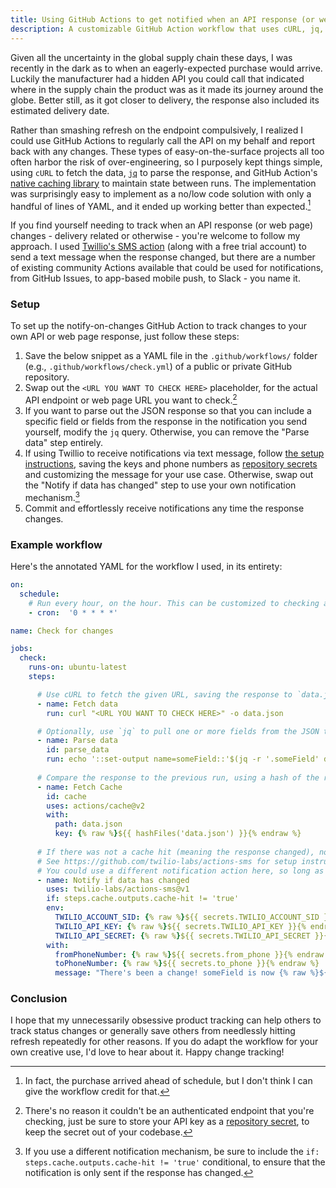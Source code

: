 ```yaml
---
title: Using GitHub Actions to get notified when an API response (or web page) changes 
description: A customizable GitHub Action workflow that uses cURL, jq, and Twillio to notify you via text message when a web page or API response changes.
---
```


Given all the uncertainty in the global supply chain these days, I was recently in the dark as to when an eagerly-expected purchase would arrive. Luckily the manufacturer had a hidden API you could call that indicated where in the supply chain the product was as it made its journey around the globe. Better still, as it got closer to delivery, the response also included its estimated delivery date.

Rather than smashing refresh on the endpoint compulsively, I realized I could use GitHub Actions to regularly call the API on my behalf and report back with any changes. These types of easy-on-the-surface projects all too often harbor the risk of over-engineering, so I purposely kept things simple, using `cURL` to fetch the data, [`jq`](https://stedolan.github.io/jq/) to parse the response, and GitHub Action's [native caching library](https://github.com/actions/cache) to maintain state between runs. The implementation was surprisingly easy to implement as a no/low code solution with only a handful of lines of YAML, and it ended up working better than expected.[^1]

If you find yourself needing to track when an API response (or web page) changes - delivery related or otherwise - you're welcome to follow my approach. I used [Twillio's SMS action](https://github.com/twilio-labs/actions-sms) (along with a free trial account) to send a text message when the response changed, but there are a number of existing community Actions available that could be used for notifications, from GitHub Issues, to app-based mobile push, to Slack - you name it.

### Setup

To set up the notify-on-changes GitHub Action to track changes to your own API or web page response, just follow these steps:

1. Save the below snippet as a YAML file in the `.github/workflows/` folder (e.g., `.github/workflows/check.yml`) of a public or private GitHub repository. 
2. Swap out the `<URL YOU WANT TO CHECK HERE>` placeholder, for the actual API endpoint or web page URL you want to check.[^3]
3. If you want to parse out the JSON response so that you can include a specific field or fields from the response in the notification you send yourself, modify the `jq` query. Otherwise, you can remove the "Parse data" step entirely.
4. If using Twillio to receive notifications via text message, follow [the setup instructions](https://github.com/twilio-labs/actions-sms), saving the keys and phone numbers as [repository secrets](https://docs.github.com/en/actions/security-guides/encrypted-secrets) and customizing the message for your use case. Otherwise, swap out the "Notify if data has changed" step to use your own notification mechanism.[^2]
5. Commit and effortlessly receive notifications any time the response changes.

### Example workflow 

Here's the annotated YAML for the workflow I used, in its entirety:

```yaml
on:
  schedule:
    # Run every hour, on the hour. This can be customized to checking as frequently as every 5 minutes.
    - cron:  '0 * * * *'

name: Check for changes

jobs:
  check:
    runs-on: ubuntu-latest
    steps:

      # Use cURL to fetch the given URL, saving the response to `data.json`
      - name: Fetch data
        run: curl "<URL YOU WANT TO CHECK HERE>" -o data.json

      # Optionally, use `jq` to pull one or more fields from the JSON to include in the SMS message
      - name: Parse data
        id: parse_data
        run: echo '::set-output name=someField::'$(jq -r '.someField' data.json)
          
      # Compare the response to the previous run, using a hash of the response as the cache key
      - name: Fetch Cache
        id: cache
        uses: actions/cache@v2
        with:
          path: data.json
          key: {% raw %}${{ hashFiles('data.json') }}{% endraw %}
      
      # If there was not a cache hit (meaning the response changed), notify me via text message
      # See https://github.com/twilio-labs/actions-sms for setup instructions
      # You could use a different notification action here, so long as you include the `if` condition below
      - name: Notify if data has changed
        uses: twilio-labs/actions-sms@v1
        if: steps.cache.outputs.cache-hit != 'true'
        env:
          TWILIO_ACCOUNT_SID: {% raw %}${{ secrets.TWILIO_ACCOUNT_SID }}{% endraw %}
          TWILIO_API_KEY: {% raw %}${{ secrets.TWILIO_API_KEY }}{% endraw %}
          TWILIO_API_SECRET: {% raw %}${{ secrets.TWILIO_API_SECRET }}{% endraw %}
        with:
          fromPhoneNumber: {% raw %}${{ secrets.from_phone }}{% endraw %}
          toPhoneNumber: {% raw %}${{ secrets.to_phone }}{% endraw %}
          message: "There's been a change! someField is now {% raw %}${{ steps.parse_data.outputs.someField }{% endraw %}."
```

### Conclusion

I hope that my unnecessarily obsessive product tracking can help others to track status changes or generally save others from needlessly hitting refresh repeatedly for other reasons. If you do adapt the workflow for your own creative use, I'd love to hear about it. Happy change tracking!

[^1]: In fact, the purchase arrived ahead of schedule, but I don't think I can give the workflow credit for that.
[^2]: If you use a different notification mechanism, be sure to include the `if: steps.cache.outputs.cache-hit != 'true'` conditional, to ensure that the notification is only sent if the response has changed.
[^3]: There's no reason it couldn't be an authenticated endpoint that you're checking, just be sure to store your API key as a [repository secret](https://docs.github.com/en/actions/security-guides/encrypted-secrets), to keep the secret out of your codebase.